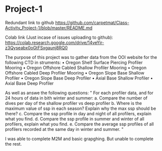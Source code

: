 # Project-1

Redundant link to github
https://github.com/carpetmat/Class-Activity_Project-1/blob/master/README.md

Colab link (Just incase of issues uploading to github):
https://colab.research.google.com/drive/14veYir-z3Qyseabx0oGtFSxgaunj8RQ0


The purpose of this project was to gather data from the OOI website for the following CTD in struments:
• Oregon Shelf Surface Piercing Profiler Mooring
• Oregon Offshore Cabled Shallow Profiler Mooring
• Oregon Offshore Cabled Deep Profiler Mooring
• Oregon Slope Base Shallow Profiler
• Oregon Slope Base Deep Profiler
• Axial Base Shallow Profiler
• Axial Base Deep Profiler 

As well as answe the following questions:
"  For each profiler data, and for 24 hours of data in bith winter and summer:
a. Compare the number of dives per day of the shallow profiler vs deep profiler
b. Where is the maximum value of ssp in each season? Explain why the max ssp should be there?
c. Compare the ssp profile in day and night of all profilers, explain what you find.
d. Compare the ssp profile in summer and winter of all profilers, explain what you find.
e. Compare the average ssp profiles of all profilers recorded at the same day in winter and summer.
"

I was able to complete M2M and basic grapghing. But unable to complete the rest.
